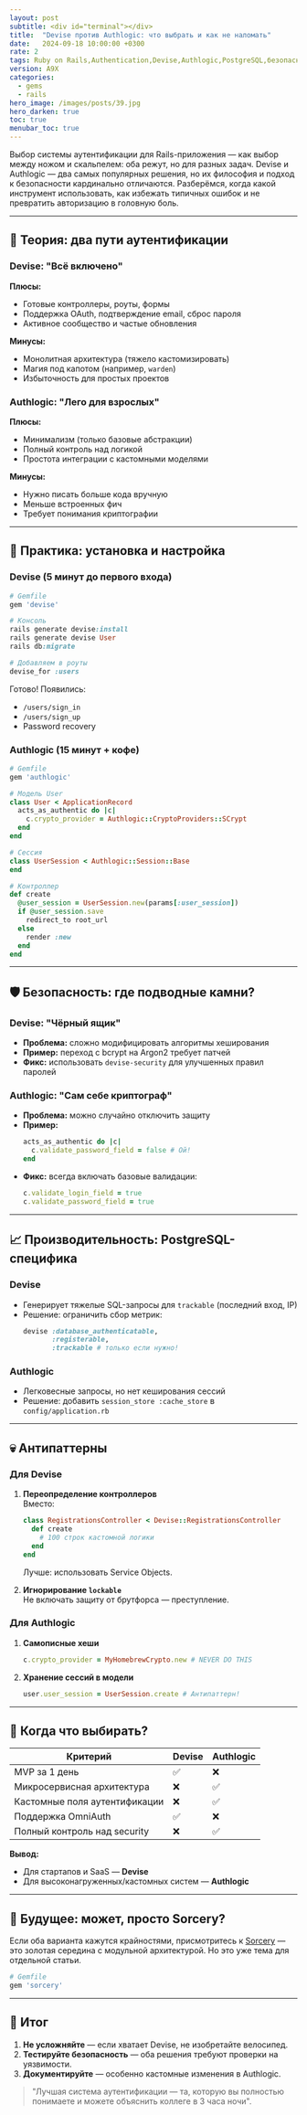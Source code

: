 ```yaml
---
layout: post
subtitle: <div id="terminal"></div>
title:  "Devise против Authlogic: что выбрать и как не наломать"
date:   2024-09-18 10:00:00 +0300
rate: 2
tags: Ruby on Rails,Authentication,Devise,Authlogic,PostgreSQL,безопасность
version: A9X
categories:
  - gems
  - rails
hero_image: /images/posts/39.jpg
hero_darken: true
toc: true
menubar_toc: true
---
```

Выбор системы аутентификации для Rails-приложения — как выбор между ножом и скальпелем: оба режут, но для разных задач. Devise и Authlogic — два самых популярных решения, но их философия и подход к безопасности кардинально отличаются. Разберёмся, когда какой инструмент использовать, как избежать типичных ошибок и не превратить авторизацию в головную боль.

---

## 🧠 Теория: два пути аутентификации

### Devise: "Всё включено"
**Плюсы:**
- Готовые контроллеры, роуты, формы
- Поддержка OAuth, подтверждение email, сброс пароля
- Активное сообщество и частые обновления

**Минусы:**
- Монолитная архитектура (тяжело кастомизировать)
- Магия под капотом (например, `warden`)
- Избыточность для простых проектов

### Authlogic: "Лего для взрослых"
**Плюсы:**
- Минимализм (только базовые абстракции)
- Полный контроль над логикой
- Простота интеграции с кастомными моделями

**Минусы:**
- Нужно писать больше кода вручную
- Меньше встроенных фич
- Требует понимания криптографии

---

## 🔧 Практика: установка и настройка

### Devise (5 минут до первого входа)
```ruby
# Gemfile
gem 'devise'

# Консоль
rails generate devise:install
rails generate devise User
rails db:migrate

# Добавляем в роуты
devise_for :users
```

Готово! Появились:
- `/users/sign_in`
- `/users/sign_up`
- Password recovery

### Authlogic (15 минут + кофе)
```ruby
# Gemfile
gem 'authlogic'

# Модель User
class User < ApplicationRecord
  acts_as_authentic do |c|
    c.crypto_provider = Authlogic::CryptoProviders::SCrypt
  end
end

# Сессия
class UserSession < Authlogic::Session::Base
end

# Контроллер
def create
  @user_session = UserSession.new(params[:user_session])
  if @user_session.save
    redirect_to root_url
  else
    render :new
  end
end
```

---

## 🛡 Безопасность: где подводные камни?

### Devise: "Чёрный ящик"
- **Проблема:** сложно модифицировать алгоритмы хеширования
- **Пример:** переход с bcrypt на Argon2 требует патчей
- **Фикс:** использовать `devise-security` для улучшенных правил паролей

### Authlogic: "Сам себе криптограф"
- **Проблема:** можно случайно отключить защиту
- **Пример:** 
  ```ruby
  acts_as_authentic do |c|
    c.validate_password_field = false # Ой!
  end
  ```
- **Фикс:** всегда включать базовые валидации:
  ```ruby
  c.validate_login_field = true
  c.validate_password_field = true
  ```

---

## 📈 Производительность: PostgreSQL-специфика

### Devise
- Генерирует тяжелые SQL-запросы для `trackable` (последний вход, IP)
- Решение: ограничить сбор метрик:
  ```ruby
  devise :database_authenticatable, 
         :registerable,
         :trackable # только если нужно!
  ```

### Authlogic
- Легковесные запросы, но нет кеширования сессий
- Решение: добавить `session_store :cache_store` в `config/application.rb`

---

## 💀 Антипаттерны

### Для Devise
1. **Переопределение контроллеров**  
   Вместо:
   ```ruby
   class RegistrationsController < Devise::RegistrationsController
     def create
       # 100 строк кастомной логики
     end
   end
   ```
   Лучше: использовать Service Objects.

2. **Игнорирование `lockable`**  
   Не включать защиту от брутфорса — преступление.

### Для Authlogic
1. **Самописные хеши**  
   ```ruby
   c.crypto_provider = MyHomebrewCrypto.new # NEVER DO THIS
   ```
2. **Хранение сессий в модели**  
   ```ruby
   user.user_session = UserSession.create # Антипаттерн!
   ```

---

## 🎯 Когда что выбирать?

| Критерий               | Devise | Authlogic |
|------------------------|--------|-----------|
| MVP за 1 день          | ✅      | ❌         |
| Микросервисная архитектура | ❌      | ✅         |
| Кастомные поля аутентификации | ❌      | ✅         |
| Поддержка OmniAuth     | ✅      | ❌         |
| Полный контроль над security | ❌      | ✅         |

**Вывод:**  
- Для стартапов и SaaS — **Devise**  
- Для высоконагруженных/кастомных систем — **Authlogic**  

---

## 🔮 Будущее: может, просто Sorcery?

Если оба варианта кажутся крайностями, присмотритесь к [Sorcery](https://github.com/Sorcery/sorcery) — это золотая середина с модульной архитектурой. Но это уже тема для отдельной статьи.

```ruby
# Gemfile
gem 'sorcery'
```

---

## 🧾 Итог

1. **Не усложняйте** — если хватает Devise, не изобретайте велосипед.  
2. **Тестируйте безопасность** — оба решения требуют проверки на уязвимости.  
3. **Документируйте** — особенно кастомные изменения в Authlogic.  

> "Лучшая система аутентификации — та, которую вы полностью понимаете и можете объяснить коллеге в 3 часа ночи".
